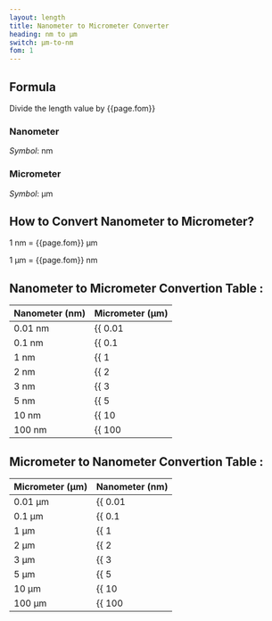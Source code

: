 ```yaml
---
layout: length
title: Nanometer to Micrometer Converter
heading: nm to μm
switch: μm-to-nm
fom: 1
---
```


## Formula
Divide the length value by {{page.fom}}

### Nanometer
*Symbol*: nm

### Micrometer
*Symbol*: μm

## How to Convert Nanometer to Micrometer?
1 nm = {{page.fom}} μm

1 μm = {{page.fom}} nm

## Nanometer to Micrometer Convertion Table :

| Nanometer (nm) | Micrometer (μm) |
| ---- | ---- |
| 0.01 nm | {{ 0.01 | divided_by: page.fom | round: 5 }} μm |
| 0.1 nm | {{ 0.1 | divided_by: page.fom | round: 5 }} μm |
| 1 nm | {{ 1 | divided_by: page.fom | round: 5 }} μm |
| 2 nm | {{ 2 | divided_by: page.fom | round: 5 }} μm |
| 3 nm | {{ 3 | divided_by: page.fom | round: 5 }} μm |
| 5 nm | {{ 5 | divided_by: page.fom | round: 5 }} μm |
| 10 nm | {{ 10 | divided_by: page.fom | round: 5 }} μm |
| 100 nm | {{ 100 | divided_by: page.fom | round: 5 }} μm |

## Micrometer to Nanometer Convertion Table :

| Micrometer (μm) | Nanometer (nm) |
| ---- | ---- |
| 0.01 μm | {{ 0.01 | times: page.fom | round: 5 }} nm |
| 0.1 μm | {{ 0.1 | times: page.fom | round: 5 }} nm |
| 1 μm | {{ 1 | times: page.fom | round: 5 }} nm |
| 2 μm | {{ 2 | times: page.fom | round: 5 }} nm |
| 3 μm | {{ 3 | times: page.fom | round: 5 }} nm |
| 5 μm | {{ 5 | times: page.fom | round: 5 }} nm |
| 10 μm | {{ 10 | times: page.fom | round: 5 }} nm |
| 100 μm | {{ 100 | times: page.fom | round: 5 }} nm |

<script>
selectInput[0].selected = true
selectOutput[1].selected = true
</script>
